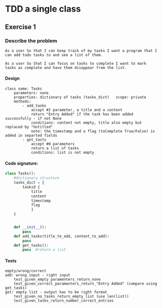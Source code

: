 # TDD a single class

## Exercise 1

### Describe the problem

`As a user
So that I can keep track of my tasks
I want a program that I can add todo tasks to and see a list of them.`

`As a user
So that I can focus on tasks to complete
I want to mark tasks as complete and have them disappear from the list.`

#### Design
```
class name: Tasks
    parameters: none
    properties: dictionary of tasks (tasks_dict)   scope: private
    methods:
        - add_tasks
            accept #2 parameter, a title and a content
            return "Entry Added" if the task has been added successfully - if not None
            conditions: content not empty, title also empty but replaced by "Untitled"
            note: the timestamp and a flag (toComplete True/False) is added in separted fields
        - get_tasts
            accept #0 parameters
            return a list of tasks
            conditions: list is not empty
```

#### Code signature:
```python
class Tasks():
    #dictionary structure
    tasks_dict = {
        taskid {
            title
            content
            timestamp
            flag
            }
    }


    def __init__():
        pass
    def add_tasks(title_to_add, content_to_add):
        pass
    def get_tasks():
        pass  #return a list
```

#### Tests
```
empty/wrong/correct
add: wrong input - right input
    test_given_empty_paramenters_return_none
    test_given_correct_paramenters_return_"Entry Added" (compare using get_tasks)
get: empty list - output has to be right format
    test_given_no_tasks_return_empty_list (use len(list))
    test_given_tasks_return_number_correct_entries
```